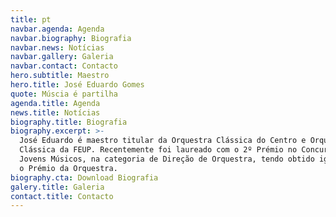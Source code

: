 ```yaml
---
title: pt
navbar.agenda: Agenda
navbar.biography: Biografia
navbar.news: Notícias
navbar.gallery: Galeria
navbar.contact: Contacto
hero.subtitle: Maestro
hero.title: José Eduardo Gomes
quote: Múscia é partilha
agenda.title: Agenda
news.title: Notícias
biography.title: Biografia
biography.excerpt: >-
  José Eduardo é maestro titular da Orquestra Clássica do Centro e Orquestra
  Clássica da FEUP. Recentemente foi laureado com o 2º Prémio no Concurso Prémio
  Jovens Músicos, na categoria de Direção de Orquestra, tendo obtido igualmente
  o Prémio da Orquestra.
biography.cta: Download Biografia
galery.title: Galeria
contact.title: Contacto
---
```

